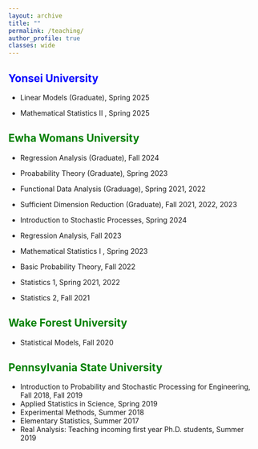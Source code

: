 ```yaml
---
layout: archive
title: ""
permalink: /teaching/
author_profile: true
classes: wide
---
```



##  <span style="color:blue"> Yonsei University

- Linear Models (Graduate), Spring 2025

- Mathematical Statistics II , Spring 2025


##  <span style="color:green"> Ewha Womans University

- Regression Analysis (Graduate), Fall 2024

- Proabability Theory (Graduate), Spring 2023

- Functional Data Analysis (Graduage), Spring 2021, 2022

- Sufficient Dimension Reduction (Graduate), Fall 2021, 2022, 2023

- Introduction to Stochastic Processes, Spring 2024

- Regression Analysis, Fall 2023

- Mathematical Statistics I , Spring 2023

 - Basic Probability Theory, Fall 2022

  - Statistics 1, Spring 2021, 2022

  - Statistics 2, Fall 2021
  
  
##  <span style="color:green"> Wake Forest University

  -  Statistical Models, Fall 2020

##  <span style="color:green"> Pennsylvania State University


- Introduction to Probability and Stochastic Processing for Engineering, Fall 2018, Fall 2019
- Applied Statistics in Science, Spring 2019 
- Experimental Methods, Summer 2018
- Elementary Statistics, Summer 2017 
- Real Analysis: Teaching incoming first year Ph.D. students, Summer 2019 
 
